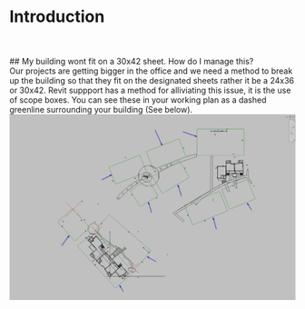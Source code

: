 # Introduction
<br>
<br>
## My building wont fit on a 30x42 sheet. How do I manage this?
<br>
Our projects are getting bigger in the office and we need a method to break up the building so that they fit on the designated sheets rather it be a 24x36 or 30x42. Revit suppport has a method for alliviating this issue, it is the use of scope boxes. You can see these in your working plan as a dashed greenline surrounding your building (See below).
<br>
<img src="07_Area Plans/images/7/ScopeBoxes.png">
